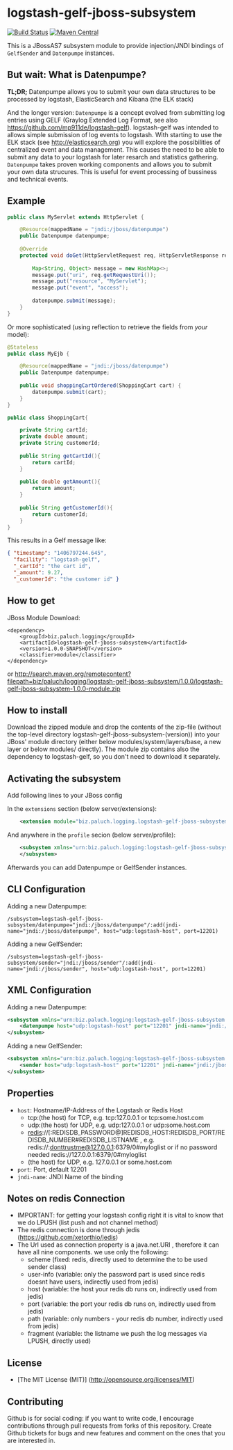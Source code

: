 logstash-gelf-jboss-subsystem
=========================

[![Build Status](https://api.travis-ci.org/mp911de/logstash-gelf-jboss-subsystem.svg)](https://travis-ci.org/mp911de/logstash-gelf-jboss-subsystem) [![Maven Central](https://maven-badges.herokuapp.com/maven-central/biz.paluch.logging/logstash-gelf-jboss-subsystem/badge.svg)](https://maven-badges.herokuapp.com/maven-central/biz.paluch.logging/logstash-gelf-jboss-subsystem)

This is a JBossAS7 subsystem module to provide injection/JNDI bindings of `GelfSender` and `Datenpumpe` instances. 


But wait: What is Datenpumpe?
--------------

**TL;DR;** Datenpumpe allows you to submit your own data structures to be processed by logstash, ElasticSearch and Kibana (the ELK stack) 


And the longer version:
`Datenpumpe` is a concept evolved from submitting log entries using GELF (Graylog Extended Log Format, see also https://github.com/mp911de/logstash-gelf). 
logstash-gelf was intended to allows simple submission of log events to logstash. With starting to use the ELK stack (see http://elasticsearch.org) you will
explore the possibilities of centralized event and data management. This causes the need to be able to submit any data to your logstash for later resarch and
statistics gathering. `Datenpumpe` takes proven working components and allows you to submit your own data strucures. This is useful for event processing of bussiness and
technical events.

Example
-------------

```java
public class MyServlet extends HttpServlet {

    @Resource(mappedName = "jndi:/jboss/datenpumpe")
    public Datenpumpe datenpumpe;
    
    @Override
    protected void doGet(HttpServletRequest req, HttpServletResponse resp)  {
        
        Map<String, Object> message = new HashMap<>;
        message.put("uri", req.getRequestUri());
        message.put("resource", "MyServlet");
        message.put("event", "access");
        
        datenpumpe.submit(message);
    }
}
```

Or more sophisticated (using reflection to retrieve the fields from *your* model):

```java
@Stateless
public class MyEjb {

    @Resource(mappedName = "jndi:/jboss/datenpumpe")
    public Datenpumpe datenpumpe;
    
    public void shoppingCartOrdered(ShoppingCart cart) {
        datenpumpe.submit(cart);
    }
}

public class ShoppingCart{

    private String cartId;
    private double amount;
    private String customerId;
    
    public String getCartId(){
        return cartId;
    }
    
    public double getAmount(){
        return amount;
    }
    
    public String getCustomerId(){
        return customerId;
    }
}
```

This results in a Gelf message like:

```json
{ "timestamp": "1406797244.645",
  "facility": "logstash-gelf", 
  "_cartId": "the cart id", 
  "_amount": 9.27,
  "_customerId": "the customer id" }
```

How to get
--------------

JBoss Module Download:

    <dependency>
        <groupId>biz.paluch.logging</groupId>
        <artifactId>logstash-gelf-jboss-subsystem</artifactId>
        <version>1.0.0-SNAPSHOT</version>
        <classifier>module</classifier>
    </dependency>

or http://search.maven.org/remotecontent?filepath=biz/paluch/logging/logstash-gelf-jboss-subsystem/1.0.0/logstash-gelf-jboss-subsystem-1.0.0-module.zip

How to install
--------------

Download the zipped module and drop the contents of the zip-file (without the top-level directory logstash-gelf-jboss-subsystem-(version)) 
into your JBoss' module directory (either below modules/system/layers/base, a new layer or below modules/ directly). The module zip contains also the
dependency to logstash-gelf, so you don't need to download it separately.

Activating the subsystem
--------------
Add following lines to your JBoss config

In the `extensions` section (below server/extensions): 

```xml
    <extension module="biz.paluch.logging.logstash-gelf-jboss-subsystem"/>
```

And anywhere in the `profile` secion (below server/profile):
```xml
    <subsystem xmlns="urn:biz.paluch.logging:logstash-gelf-jboss-subsystem:1.0">
    </subsystem>
```

Afterwards you can add Datenpumpe or GelfSender instances.

<a name="cli"/>CLI Configuration
--------------
Adding a new Datenpumpe:

    /subsystem=logstash-gelf-jboss-subsystem/datenpumpe="jndi:/jboss/datenpumpe"/:add(jndi-name="jndi:/jboss/datenpumpe", host="udp:logstash-host", port=12201)

Adding a new GelfSender:

    /subsystem=logstash-gelf-jboss-subsystem/sender="jndi:/jboss/sender"/:add(jndi-name="jndi:/jboss/sender", host="udp:logstash-host", port=12201)

<a name="xml"/>XML Configuration
--------------
Adding a new Datenpumpe:

```xml
<subsystem xmlns="urn:biz.paluch.logging:logstash-gelf-jboss-subsystem:1.0">
    <datenpumpe host="udp:logstash-host" port="12201" jndi-name="jndi:/jboss/datenpumpe" />
</subsystem>
```

Adding a new GelfSender:

```xml
<subsystem xmlns="urn:biz.paluch.logging:logstash-gelf-jboss-subsystem:1.0">
    <sender host="udp:logstash-host" port="12201" jndi-name="jndi:/jboss/sender" />
</subsystem>
```

Properties
---------------
* `host`: Hostname/IP-Address of the Logstash or Redis Host
    * tcp:(the host) for TCP, e.g. tcp:127.0.0.1 or tcp:some.host.com
    * udp:(the host) for UDP, e.g. udp:127.0.0.1 or udp:some.host.com
    * [redis](#redis)://\[:REDISDB_PASSWORD@\]REDISDB_HOST:REDISDB_PORT/REDISDB_NUMBER#REDISDB_LISTNAME , e.g. redis://:donttrustme@127.0.0.1:6379/0#myloglist or if no password needed redis://127.0.0.1:6379/0#myloglist
    * (the host) for UDP, e.g. 127.0.0.1 or some.host.com
* `port`: Port, default 12201
* `jndi-name`: JNDI Name of the binding

<a name="redis"/>Notes on redis Connection
--------------
 * IMPORTANT: for getting your logstash config right it is vital to know that we do LPUSH (list push and not channel method)
 * The redis connection is done through jedis (https://github.com/xetorthio/jedis)
 * The Url used as connection property is a java.net.URI , therefore it can have all nine components. we use only the following:
   * scheme    (fixed: redis, directly used to determine the to be used sender class)
   * user-info (variable: only the password part is used since redis doesnt have users, indirectly used from jedis)
   * host      (variable: the host your redis db runs on, indirectly used from jedis)
   * port      (variable: the port your redis db runs on, indirectly used from jedis)
   * path      (variable: only numbers - your redis db number, indirectly used from jedis)
   * fragment  (variable: the listname we push the log messages via LPUSH, directly used)

License
-------
* [The MIT License (MIT)] (http://opensource.org/licenses/MIT)

Contributing
-------
Github is for social coding: if you want to write code, I encourage contributions through pull requests from forks of this repository. 
Create Github tickets for bugs and new features and comment on the ones that you are interested in.
